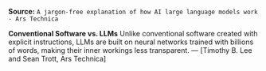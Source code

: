 **Source:** `A jargon-free explanation of how AI large language models work - Ars Technica`

**Conventional Software vs. LLMs**
Unlike conventional software created with explicit instructions, LLMs are built on neural networks trained with billions of words, making their inner workings less transparent. — [Timothy B. Lee and Sean Trott, Ars Technica]
